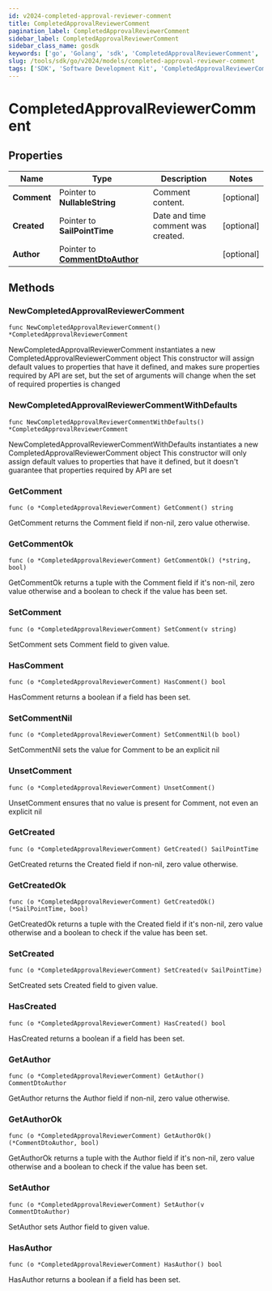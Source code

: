 ```yaml
---
id: v2024-completed-approval-reviewer-comment
title: CompletedApprovalReviewerComment
pagination_label: CompletedApprovalReviewerComment
sidebar_label: CompletedApprovalReviewerComment
sidebar_class_name: gosdk
keywords: ['go', 'Golang', 'sdk', 'CompletedApprovalReviewerComment', 'V2024CompletedApprovalReviewerComment'] 
slug: /tools/sdk/go/v2024/models/completed-approval-reviewer-comment
tags: ['SDK', 'Software Development Kit', 'CompletedApprovalReviewerComment', 'V2024CompletedApprovalReviewerComment']
---
```


# CompletedApprovalReviewerComment

## Properties

Name | Type | Description | Notes
------------ | ------------- | ------------- | -------------
**Comment** | Pointer to **NullableString** | Comment content. | [optional] 
**Created** | Pointer to **SailPointTime** | Date and time comment was created. | [optional] 
**Author** | Pointer to [**CommentDtoAuthor**](comment-dto-author) |  | [optional] 

## Methods

### NewCompletedApprovalReviewerComment

`func NewCompletedApprovalReviewerComment() *CompletedApprovalReviewerComment`

NewCompletedApprovalReviewerComment instantiates a new CompletedApprovalReviewerComment object
This constructor will assign default values to properties that have it defined,
and makes sure properties required by API are set, but the set of arguments
will change when the set of required properties is changed

### NewCompletedApprovalReviewerCommentWithDefaults

`func NewCompletedApprovalReviewerCommentWithDefaults() *CompletedApprovalReviewerComment`

NewCompletedApprovalReviewerCommentWithDefaults instantiates a new CompletedApprovalReviewerComment object
This constructor will only assign default values to properties that have it defined,
but it doesn't guarantee that properties required by API are set

### GetComment

`func (o *CompletedApprovalReviewerComment) GetComment() string`

GetComment returns the Comment field if non-nil, zero value otherwise.

### GetCommentOk

`func (o *CompletedApprovalReviewerComment) GetCommentOk() (*string, bool)`

GetCommentOk returns a tuple with the Comment field if it's non-nil, zero value otherwise
and a boolean to check if the value has been set.

### SetComment

`func (o *CompletedApprovalReviewerComment) SetComment(v string)`

SetComment sets Comment field to given value.

### HasComment

`func (o *CompletedApprovalReviewerComment) HasComment() bool`

HasComment returns a boolean if a field has been set.

### SetCommentNil

`func (o *CompletedApprovalReviewerComment) SetCommentNil(b bool)`

 SetCommentNil sets the value for Comment to be an explicit nil

### UnsetComment
`func (o *CompletedApprovalReviewerComment) UnsetComment()`

UnsetComment ensures that no value is present for Comment, not even an explicit nil
### GetCreated

`func (o *CompletedApprovalReviewerComment) GetCreated() SailPointTime`

GetCreated returns the Created field if non-nil, zero value otherwise.

### GetCreatedOk

`func (o *CompletedApprovalReviewerComment) GetCreatedOk() (*SailPointTime, bool)`

GetCreatedOk returns a tuple with the Created field if it's non-nil, zero value otherwise
and a boolean to check if the value has been set.

### SetCreated

`func (o *CompletedApprovalReviewerComment) SetCreated(v SailPointTime)`

SetCreated sets Created field to given value.

### HasCreated

`func (o *CompletedApprovalReviewerComment) HasCreated() bool`

HasCreated returns a boolean if a field has been set.

### GetAuthor

`func (o *CompletedApprovalReviewerComment) GetAuthor() CommentDtoAuthor`

GetAuthor returns the Author field if non-nil, zero value otherwise.

### GetAuthorOk

`func (o *CompletedApprovalReviewerComment) GetAuthorOk() (*CommentDtoAuthor, bool)`

GetAuthorOk returns a tuple with the Author field if it's non-nil, zero value otherwise
and a boolean to check if the value has been set.

### SetAuthor

`func (o *CompletedApprovalReviewerComment) SetAuthor(v CommentDtoAuthor)`

SetAuthor sets Author field to given value.

### HasAuthor

`func (o *CompletedApprovalReviewerComment) HasAuthor() bool`

HasAuthor returns a boolean if a field has been set.


